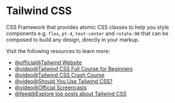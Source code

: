 # Tailwind CSS

CSS Framework that provides atomic CSS classes to help you style components e.g. `flex`, `pt-4`, `text-center` and `rotate-90` that can be composed to build any design, directly in your markup.

Visit the following resources to learn more:

- [@official@Tailwind Website](https://tailwindcss.com)
- [@video@Tailwind CSS Full Course for Beginners](https://www.youtube.com/watch?v=lCxcTsOHrjo)
- [@video@Tailwind CSS Crash Course](https://www.youtube.com/watch?v=UBOj6rqRUME)
- [@video@Should You Use Tailwind CSS?](https://www.youtube.com/watch?v=hdGsFpZ0J2E)
- [@video@Official Screencasts](https://www.youtube.com/c/TailwindLabs/videos)
- [@feed@Explore top posts about Tailwind CSS](https://app.daily.dev/tags/tailwind-css?ref=roadmapsh)
